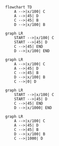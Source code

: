 
```mermaid
flowchart TD
    A -->|x/100| C
    A -->|45| D
    C -->|45| B
    D -->|x/100| B
```


```mermaid
graph LR
    START -->|x/100| C
    START -->|45| D
    C -->|45| END
    D -->|x/100| END
```

```mermaid
graph LR
    A -->|x/100| C
    A -->|45| D
    C -->|45| B
    D -->|x/100| B
    C -->|0| D
```


```mermaid
graph LR
    START -->|x/100| C
    START -->|45| D
    C -->|45| END
    D -->|x/1000| END
```

```mermaid
graph LR
    A -->|x/100| C
    A -->|45| D
    C -->|45| B
    D -->|x/100| B
    C -->|1000| D
```
